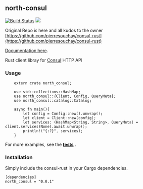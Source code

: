 ## north-consul

[![Build Status](https://github.com/juicycleff/north-framework/actions/workflows/rust.yml/badge.svg)](https://github.com/juicycleff/north-framework/actions?query=branch%3Amaster)
[![](https://img.shields.io/crates/v/consul.svg)](https://crates.io/crates/consul)

Original Repo is here and all kudos to the owner [https://github.com/pierresouchay/consul-rust](https://github.com/pierresouchay/consul-rust)

[Documentation here](https://docs.rs/consul/).

Rust client libray for [Consul](http://consul.io/) HTTP API

### Usage

```
    extern crate north_consul;

    use std::collections::HashMap;
    use north_consul::{Client, Config, QueryMeta};
    use north_consul::catalog::Catalog;

    async fn main(){
        let config = Config::new().unwrap();
        let client = Client::new(config);
		let services: (HashMap<String, String>, QueryMeta) = client.services(None).await.unwrap();
		println!("{:?}", services);
    }
```


For more examples, see the **[tests](https://github.com/stusmall/consul-rust/blob/master/tests)** .

### Installation

Simply include the consul-rust in your Cargo dependencies.

```
[dependencies]
north_consul = "0.0.1"
```
